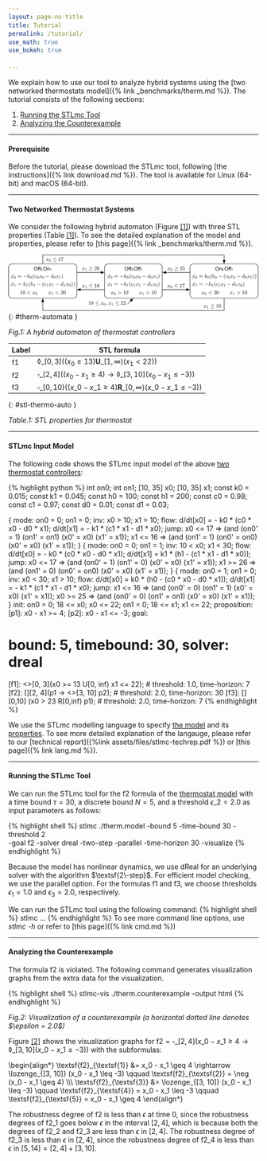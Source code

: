 ```yaml
---
layout: page-no-title
title: Tutorial
permalink: /tutorial/
use_math: true
use_bokeh: true

---
```


We explain how to use our tool to analyze hybrid systems using the [two networked thermostats model]({% link _benchmarks/therm.md %}).
The tutorial consists of the following sections:

<!-- no toc -->
1. [Running the STLmc Tool](#running-the-stlmc-tool)
2. [Analyzing the Counterexample](#analyzing-the-counterexample)

----

#### Prerequisite

Before the tutorial, please download the STLmc tool, following [the instructions]({% link download.md %}).
The tool is available for Linux (64-bit) and macOS (64-bit). 
<br>

----

#### Two Networked Thermostat Systems

We consider the following hybrid automaton (Figure [[1]](#therm-automata)) with three STL properties (Table [[1]](#stl-thermo-auto)).
To see the detailed explanation of the model and properties, please refer to [this page]({% link _benchmarks/therm.md %}).

![model](/assets/img/thermo-auto.svg)
{: #therm-automata }
<p class="center">
    <em>Fig.1: A hybrid automaton of thermostat controllers</em>
</p>

| Label | STL formula |
|-------|--------|
| $\textsf{f1}$ | $\lozenge\_{[0,3]} ((x_0 \geq 13) \mathbf{U}\_{[1,\infty)} (x_1 < 22))$ |
| $\textsf{f2}$ | $\square\_{[2,4]} ((x_0 - x_1 \geq 4) \to \lozenge\_{[3,10]} (x_0 - x_1 \leq -3))$ |
| $\textsf{f3}$ | $\square\_{[0,10)} ((x\_0 - x\_1 \geq 4) \mathbf{R}\_{[0,\infty)} (x\_0 - x\_1 \leq -3))$ |
{: #stl-thermo-auto }
<p class="center">
    <em>Table.1: STL properties for thermostat</em>
</p>

----

#### STLmc Input Model

The following code shows the STLmc input model of the above [two thermostat controllers](#two-networked-thermostat-systems):

{% highlight python %}
int on0;		int on1;
[10, 35] x0;		[10, 35] x1;
const k0 = 0.015;	const k1 = 0.045;
const h0 = 100;	  	const h1 = 200;
const c0 = 0.98;	const c1 = 0.97;
const d0 = 0.01;	const d1 = 0.03;

{ mode: on0 = 0;	on1 = 0;
  inv:  x0 > 10;	x1 > 10;
  flow:
    d/dt[x0] = - k0 * (c0 * x0 - d0 * x1);
    d/dt[x1] = - k1 * (c1 * x1 - d1 * x0);
  jump:
    x0 <= 17 => (and (on0' = 1) (on1' = on1)
                     (x0' = x0) (x1' = x1));
    x1 <= 16 => (and (on1' = 1) (on0' = on0)
                     (x0' = x0) (x1' = x1));
}
{ mode: on0 = 0;	on1 = 1;
  inv:  10 < x0;	x1 < 30;
  flow:
    d/dt[x0] = - k0 * (c0 * x0 - d0 * x1);
    d/dt[x1] = k1 * (h1 - (c1 * x1 - d1 * x0));
  jump:
    x0 <= 17 => (and (on0' = 1) (on1' = 0)
                         (x0' = x0) (x1' = x1));
    x1 >= 26 => (and (on1' = 0) (on0' = on0)
                     (x0' = x0) (x1' = x1));
}
{ mode: on0 = 1;	on1 = 0;
  inv:  x0 < 30;	x1 > 10;
  flow:
    d/dt[x0] = k0 * (h0 - (c0 * x0 - d0 * x1));
    d/dt[x1] = - k1 * (c1 * x1 - d1 * x0);
  jump:
    x1 <= 16 => (and (on0' = 0) (on1' = 1)
                         (x0' = x0) (x1' = x1));
    x0 >= 25 => (and (on0' = 0) (on1' = on1)
                     (x0' = x0) (x1' = x1));
}
init: on0 = 0;  18 <= x0;  x0 <= 22;
      on1 = 0;  18 <= x1;  x1 <= 22;
proposition:
  [p1]: x0 - x1 >= 4;    [p2]: x0 - x1 <= -3;
goal:
  # bound: 5, timebound: 30, solver: dreal
  [f1]: <>[0, 3](x0 >= 13 U[0, inf) x1 <= 22);  # threshold: 1.0, time-horizon: 7 
  [f2]: [][2, 4](p1 -> <>[3, 10] p2);		# threshold: 2.0, time-horizon: 30
  [f3]: [][0,10] (x0 > 23 R[0,inf) p1);		# threshold: 2.0, time-horizon: 7
{% endhighlight %}

We use the STLmc modelling language 
to specify [the model](#therm-automata) and its [properties](#stl-thermo-auto). 
To see more detailed explanation of the langauge, 
please refer to our [technical report]({%link assets/files/stlmc-techrep.pdf %}) or
[this page]({% link lang.md %}).

----

#### Running the STLmc Tool

We can run the STLmc tool for the $\textsf{f2}$ formula of the [thermostat model](#two-networked-thermostat-systems) with a time bound $\tau = 30$, a discrete bound $N = 5$, and a threshold $\epsilon\_2 = 2.0$ as input parameters as follows:

{% highlight shell %}
stlmc ./therm.model -bound 5 -time-bound 30 -threshold 2 \
      -goal f2 -solver dreal -two-step -parallel -time-horizon 30 -visualize
{% endhighlight %}

Because the model has nonlinear dynamics, we use $\textsf{dReal}$ for an underlying solver with the algorithm 
$\textsf{2\-step}$.
For efficient model checking, we use the $\textsf{parallel}$ option.
For the formulas $\textsf{f1}$ and $\textsf{f3}$, 
we choose thresholds $\epsilon_1 = 1.0$ and $\epsilon_3 = 2.0$, respectively.

We can run the STLmc tool using the following command:
{% highlight shell %}
stlmc <model file> <option1> <option2> ...
{% endhighlight %}
To see more command line options, use *stlmc -h* or refer to [this page]({% link cmd.md %})

----

#### Analyzing the Counterexample

The formula $\textsf{f2}$ is violated. The following command generates visualization graphs from 
the extra data for the visualization.

{% highlight shell %}
stlmc-vis ./therm.counterexample -output html
{% endhighlight %}


<script type="text/javascript">
    (function() {
          const fn = function() {
            Bokeh.safely(function() {
              (function(root) {
                function embed_document(root) {

                const docs_json = '{"88099487-5630-4f73-802a-ff051d63ccdd":{"defs":[],"roots":{"references":[{"attributes":{"coordinates":null,"data_source":{"id":"1096"},"glyph":{"id":"1097"},"group":null,"hover_glyph":null,"muted_glyph":{"id":"1099"},"nonselection_glyph":{"id":"1098"},"view":{"id":"1101"}},"id":"1100","type":"GlyphRenderer"},{"attributes":{"click_policy":"hide","coordinates":null,"group":null,"items":[{"id":"1139"},{"id":"1140"},{"id":"1141"},{"id":"1142"},{"id":"1143"},{"id":"1144"},{"id":"1145"}],"location":"center"},"id":"1138","type":"Legend"},{"attributes":{},"id":"1150","type":"BasicTickFormatter"},{"attributes":{"data":{"xs":[[0.0,0.28066355102040813,0.5613271020408163,0.8419906530612244,1.1226542040816325,1.4033177551020406,1.683981306122449,1.964644857142857,2.245308408163265,2.525971959183673,2.806635510204081,3.0872990612244893,3.367962612244898,3.648626163265306,3.929289714285714,4.209953265306122,4.49061681632653,4.771280367346939,5.051943918367346,5.332607469387755,5.613271020408162,5.893934571428571,6.1745981224489785,6.455261673469387,6.735925224489796,7.016588775510203,7.297252326530612,7.577915877551019,7.858579428571428,8.139242979591836,8.419906530612243,8.700570081632652,8.98123363265306,9.261897183673469,9.542560734693877,9.823224285714284,10.103887836734692,10.384551387755101,10.66521493877551,10.945878489795916,11.226542040816325,11.507205591836733,11.787869142857142,12.06853269387755,12.349196244897957,12.629859795918366,12.910523346938774,13.191186897959183,13.471850448979591,13.752514],[13.752514,13.774092714285715,13.795671428571428,13.817250142857143,13.838828857142857,13.86040757142857,13.881986285714286,13.903565,13.925143714285714,13.946722428571428,13.968301142857143,13.989879857142856,14.011458571428571,14.033037285714284,14.054616,14.076194714285714,14.097773428571427,14.119352142857142,14.140930857142857,14.16250957142857,14.184088285714285,14.205667,14.227245714285713,14.248824428571428,14.270403142857143,14.291981857142856,14.313560571428571,14.335139285714286,14.356717999999999,14.378296714285714,14.399875428571429,14.421454142857142,14.443032857142857,14.46461157142857,14.486190285714285,14.507769,14.529347714285713,14.550926428571428,14.572505142857143,14.594083857142856,14.61566257142857,14.637241285714286,14.658819999999999,14.680398714285714,14.701977428571428,14.723556142857142,14.745134857142856,14.766713571428571,14.788292285714284,14.809871],[14.809871,15.11987363265306,15.429876265306122,15.739878897959183,16.049881530612243,16.359884163265306,16.669886795918366,16.97988942857143,17.28989206122449,17.599894693877552,17.90989732653061,18.21989995918367,18.529902591836734,18.839905224489797,19.149907857142857,19.459910489795917,19.76991312244898,20.07991575510204,20.389918387755102,20.699921020408162,21.00992365306122,21.319926285714285,21.629928918367348,21.939931551020408,22.249934183673467,22.55993681632653,22.869939448979594,23.179942081632653,23.489944714285713,23.799947346938772,24.109949979591836,24.4199526122449,24.72995524489796,25.039957877551018,25.34996051020408,25.659963142857144,25.969965775510204,26.279968408163263,26.589971040816323,26.899973673469386,27.20997630612245,27.51997893877551,27.82998157142857,28.13998420408163,28.449986836734695,28.759989469387754,29.069992102040814,29.379994734693877,29.68999736734694,30.0]],"ys":[[0.37062843808464196,0.26906865605497,0.16934551156821512,0.07143416421848237,-0.024689902500448002,-0.11905089147707915,-0.12249524209028798,-0.12249524209028798,-0.12249524209028798,-0.12249524209028798,-0.12249524209028798,-0.12249524209028798,-0.12249524209028798,-0.12249524209028798,-0.12249524209028798,-0.12249524209028798,-0.12249524209028798,-0.12249524209028798,-0.12249524209028798,-0.12249524209028798,-0.12249524209028798,-0.12249524209028798,-0.12249524209028798,-0.12249524209028798,-0.12249524209028798,-0.12249524209028798,-0.12249524209028798,-0.12249524209028798,-0.12249524209028798,-0.2994333783443799,-0.4726168097420162,-0.642850700098636,-0.8101769382867079,-0.9746374571460611,-1.136273590486065,-1.295126093315515,-1.295126093315515,-1.295126093315515,-1.295126093315515,-1.295126093315515,-1.295126093315515,-1.295126093315515,-1.295126093315515,0.5963383217685911,3.021407574499902,5.417375070808283,5.863726409513935,5.704873906684485,5.5487648311307325,5.395359575756065],[5.395359575756065,5.395359575756065,5.395359575756065,5.395359575756065,5.395359575756065,5.395359575756065,5.395359575756065,5.395359575756065,5.244619029861436,5.244619029861436,5.244619029861436,5.244619029861436,5.244619029861436,5.244619029861436,5.244619029861436,5.244619029861436,5.244619029861436,5.244619029861436,5.244619029861436,5.244619029861436,5.244619029861436,5.244619029861436,5.096504630755643,5.096504630755643,5.096504630755643,5.096504630755643,5.096504630755643,5.096504630755643,5.096504630755643,5.096504630755643,5.096504630755643,5.096504630755643,5.096504630755643,5.096504630755643,5.096504630755643,5.096504630755643,5.096504630755643,4.950978350399215,4.950978350399215,4.950978350399215,4.950978350399215,4.950978350399215,4.950978350399215,4.950978350399215,4.950978350399215,4.950978350399215,4.950978350399215,4.950978350399215,4.950978350399215,4.950978350399215],[4.950978350399215,4.808002682986776,4.667540635138957,4.529555707872436,4.394011930418648,4.260873836854493,4.130106457044888,4.001675307541625,3.875546352397425,3.751686020723587,3.630061205957711,3.510639247562049,3.39338792203621,3.278275456504403,3.165270578948185,3.054342419036351,2.945460531917588,2.838594895928288,2.733715897011209,2.630794325816323,2.529801378989078,2.43070864862581,2.333488118276016,2.238112173392624,2.144553576529794,2.052785464574648,1.96278134534682,1.874515095354068,1.787960957153927,1.703093526781872,1.619887751489455,1.538318924817426,1.458362688212729,1.379995020681356,1.3031922323037022,1.227930960984342,1.154188169722468,1.0819411459163093,1.0819411459163093,1.0819411459163093,1.0819411459163093,1.0819411459163093,1.0819411459163093,1.0819411459163093,1.0819411459163093,1.0819411459163093,1.0819411459163093,1.0819411459163093,1.0819411459163093,1.0819411459163093]]},"selected":{"id":"1171"},"selection_policy":{"id":"1170"}},"id":"1102","type":"ColumnDataSource"},{"attributes":{},"id":"1154","type":"AllLabels"},{"attributes":{"data":{"xs":[[0.0,0.28066355102040813,0.5613271020408163,0.8419906530612244,1.1226542040816325,1.4033177551020406,1.683981306122449,1.964644857142857,2.245308408163265,2.525971959183673,2.806635510204081,3.0872990612244893,3.367962612244898,3.648626163265306,3.929289714285714,4.209953265306122,4.49061681632653,4.771280367346939,5.051943918367346,5.332607469387755,5.613271020408162,5.893934571428571,6.1745981224489785,6.455261673469387,6.735925224489796,7.016588775510203,7.297252326530612,7.577915877551019,7.858579428571428,8.139242979591836,8.419906530612243,8.700570081632652,8.98123363265306,9.261897183673469,9.542560734693877,9.823224285714284,10.103887836734692,10.384551387755101,10.66521493877551,10.945878489795916,11.226542040816325,11.507205591836733,11.787869142857142,12.06853269387755,12.349196244897957,12.629859795918366,12.910523346938774,13.191186897959183,13.471850448979591,13.752514],[13.752514,13.774092714285715,13.795671428571428,13.817250142857143,13.838828857142857,13.86040757142857,13.881986285714286,13.903565,13.925143714285714,13.946722428571428,13.968301142857143,13.989879857142856,14.011458571428571,14.033037285714284,14.054616,14.076194714285714,14.097773428571427,14.119352142857142,14.140930857142857,14.16250957142857,14.184088285714285,14.205667,14.227245714285713,14.248824428571428,14.270403142857143,14.291981857142856,14.313560571428571,14.335139285714286,14.356717999999999,14.378296714285714,14.399875428571429,14.421454142857142,14.443032857142857,14.46461157142857,14.486190285714285,14.507769,14.529347714285713,14.550926428571428,14.572505142857143,14.594083857142856,14.61566257142857,14.637241285714286,14.658819999999999,14.680398714285714,14.701977428571428,14.723556142857142,14.745134857142856,14.766713571428571,14.788292285714284,14.809871],[14.809871,15.11987363265306,15.429876265306122,15.739878897959183,16.049881530612243,16.359884163265306,16.669886795918366,16.97988942857143,17.28989206122449,17.599894693877552,17.90989732653061,18.21989995918367,18.529902591836734,18.839905224489797,19.149907857142857,19.459910489795917,19.76991312244898,20.07991575510204,20.389918387755102,20.699921020408162,21.00992365306122,21.319926285714285,21.629928918367348,21.939931551020408,22.249934183673467,22.55993681632653,22.869939448979594,23.179942081632653,23.489944714285713,23.799947346938772,24.109949979591836,24.4199526122449,24.72995524489796,25.039957877551018,25.34996051020408,25.659963142857144,25.969965775510204,26.279968408163263,26.589971040816323,26.899973673469386,27.20997630612245,27.51997893877551,27.82998157142857,28.13998420408163,28.449986836734695,28.759989469387754,29.069992102040814,29.379994734693877,29.68999736734694,30.0]],"ys":[[2.0,1.869934407844649,1.742089057174429,1.616432996278984,1.492937485170831,1.3715736047063296,1.252312800497112,1.135126889959018,1.019988042850031,0.906868770167918,0.7957419694990836,0.686580829051371,0.5793588896553263,0.474050025320023,0.37062843808464196,0.26906865605497,0.16934551156821512,0.07143416421848237,-0.024689902500448002,-0.11905089147707915,-0.12249524209028798,-0.12249524209028798,-0.12249524209028798,-0.12249524209028798,-0.12249524209028798,-0.12249524209028798,-0.12249524209028798,-0.12249524209028798,-0.12249524209028798,-0.12249524209028798,-0.12249524209028798,-0.12249524209028798,-0.12249524209028798,-0.12249524209028798,-0.12249524209028798,-0.12249524209028798,-0.12249524209028798,-0.12249524209028798,-0.12249524209028798,-0.12249524209028798,-0.12249524209028798,-0.12249524209028798,-0.12249524209028798,-0.2994333783443799,-0.4726168097420162,-0.642850700098636,-0.8101769382867079,-0.9746374571460611,-1.136273590486065,-1.295126093315515],[-1.295126093315515,-1.295126093315515,-1.295126093315515,-1.295126093315515,-1.295126093315515,-1.289126511473734,-1.099790977937184,-0.910631215484502,-0.721647073870828,-0.5328383891385982,-0.34420499685840383,-0.15574673276129,0.03253656727008403,0.2206450671909021,0.4085789308161831,0.5963383217685911,0.783923403553827,0.971334339522559,1.158571292864975,1.345634426618038,1.532523903665112,1.719239886736904,1.9057825384108178,2.0921520211208002,2.278348497145094,2.464372128603937,2.650223077464852,2.835901505542708,3.021407574499902,3.2067414458465713,3.391903280940638,3.576893240988021,3.761711487042806,3.946358180007309,4.130833480632347,4.315137549517271,4.49927054711017,4.683232633708048,4.86702396945692,5.050644714351968,5.2340950282377525,5.417375070808283,5.600485001607193,5.783424980027938,5.96619516531387,6.148795716558414,6.3312267927052766,6.513488552564066,6.695581154798755,6.877504757909712],[6.877504757909712,6.70056662165562,6.527383190257984,6.357149299901364,6.189823061713292,6.025362542853939,5.863726409513935,5.704873906684485,5.5487648311307325,5.395359575756065,5.244619029861436,5.096504630755643,4.950978350399215,4.808002682986776,4.667540635138957,4.529555707872436,4.394011930418648,4.260873836854493,4.130106457044888,4.001675307541625,3.875546352397425,3.751686020723587,3.630061205957711,3.510639247562049,3.39338792203621,3.278275456504403,3.165270578948185,3.054342419036351,2.945460531917588,2.838594895928288,2.733715897011209,2.630794325816323,2.529801378989078,2.43070864862581,2.333488118276016,2.238112173392624,2.144553576529794,2.052785464574648,1.96278134534682,1.874515095354068,1.787960957153927,1.703093526781872,1.619887751489455,1.538318924817426,1.458362688212729,1.379995020681356,1.3031922323037022,1.227930960984342,1.154188169722468,1.0819411459163093]]},"selected":{"id":"1173"},"selection_policy":{"id":"1172"}},"id":"1108","type":"ColumnDataSource"},{"attributes":{"data":{"xs":[[0.0,0.28066355102040813,0.5613271020408163,0.8419906530612244,1.1226542040816325,1.4033177551020406,1.683981306122449,1.964644857142857,2.245308408163265,2.525971959183673,2.806635510204081,3.0872990612244893,3.367962612244898,3.648626163265306,3.929289714285714,4.209953265306122,4.49061681632653,4.771280367346939,5.051943918367346,5.332607469387755,5.613271020408162,5.893934571428571,6.1745981224489785,6.455261673469387,6.735925224489796,7.016588775510203,7.297252326530612,7.577915877551019,7.858579428571428,8.139242979591836,8.419906530612243,8.700570081632652,8.98123363265306,9.261897183673469,9.542560734693877,9.823224285714284,10.103887836734692,10.384551387755101,10.66521493877551,10.945878489795916,11.226542040816325,11.507205591836733,11.787869142857142,12.06853269387755,12.349196244897957,12.629859795918366,12.910523346938774,13.191186897959183,13.471850448979591,13.752514],[13.752514,13.774092714285715,13.795671428571428,13.817250142857143,13.838828857142857,13.86040757142857,13.881986285714286,13.903565,13.925143714285714,13.946722428571428,13.968301142857143,13.989879857142856,14.011458571428571,14.033037285714284,14.054616,14.076194714285714,14.097773428571427,14.119352142857142,14.140930857142857,14.16250957142857,14.184088285714285,14.205667,14.227245714285713,14.248824428571428,14.270403142857143,14.291981857142856,14.313560571428571,14.335139285714286,14.356717999999999,14.378296714285714,14.399875428571429,14.421454142857142,14.443032857142857,14.46461157142857,14.486190285714285,14.507769,14.529347714285713,14.550926428571428,14.572505142857143,14.594083857142856,14.61566257142857,14.637241285714286,14.658819999999999,14.680398714285714,14.701977428571428,14.723556142857142,14.745134857142856,14.766713571428571,14.788292285714284,14.809871],[14.809871,15.11987363265306,15.429876265306122,15.739878897959183,16.049881530612243,16.359884163265306,16.669886795918366,16.97988942857143,17.28989206122449,17.599894693877552,17.90989732653061,18.21989995918367,18.529902591836734,18.839905224489797,19.149907857142857,19.459910489795917,19.76991312244898,20.07991575510204,20.389918387755102,20.699921020408162,21.00992365306122,21.319926285714285,21.629928918367348,21.939931551020408,22.249934183673467,22.55993681632653,22.869939448979594,23.179942081632653,23.489944714285713,23.799947346938772,24.109949979591836,24.4199526122449,24.72995524489796,25.039957877551018,25.34996051020408,25.659963142857144,25.969965775510204,26.279968408163263,26.589971040816323,26.899973673469386,27.20997630612245,27.51997893877551,27.82998157142857,28.13998420408163,28.449986836734695,28.759989469387754,29.069992102040814,29.379994734693877,29.68999736734694,30.0]],"ys":[[2.0,1.869934407844649,1.742089057174429,1.616432996278984,1.492937485170831,1.3715736047063296,1.252312800497112,1.135126889959018,1.019988042850031,0.906868770167918,0.7957419694990836,0.686580829051371,0.5793588896553263,0.474050025320023,0.37062843808464196,0.26906865605497,0.16934551156821512,0.07143416421848237,-0.024689902500448002,-0.11905089147707915,-0.21167269659254,-0.3025789077122052,-0.39179283754092903,-0.479337509451168,-0.5652356528661652,-0.6495097168903332,-0.732181875415151,-0.813274032215732,-0.892807785777641,-0.9708044396157879,-1.047285049693966,-1.122270404379887,-1.195781027700361,-1.2678371878754877,-1.338458903029238,-1.407665934858153,-1.47547779666769,-1.541913756978928,-1.60699283767544,-1.670733810684193,-1.733155216671435,-1.794275362069701,-1.854112321962625,-1.912683941683032,-1.970007836232007,-2.026101399728884,-2.0809818062306,-2.13466601247708,-2.187170759713274,-2.2385125718996814],[-2.2385125718996814,-2.048230013168723,-1.858189640340565,-1.668325693898079,-1.478638070502667,-1.289126511473734,-1.099790977937184,-0.910631215484502,-0.721647073870828,-0.5328383891385982,-0.34420499685840383,-0.15574673276129,0.03253656727008403,0.2206450671909021,0.4085789308161831,0.5963383217685911,0.783923403553827,0.971334339522559,1.158571292864975,1.345634426618038,1.532523903665112,1.719239886736904,1.9057825384108178,2.0921520211208002,2.278348497145094,2.464372128603937,2.650223077464852,2.835901505542708,3.021407574499902,3.2067414458465713,3.391903280940638,3.576893240988021,3.761711487042806,3.946358180007309,4.130833480632347,4.315137549517271,4.49927054711017,4.683232633708048,4.86702396945692,5.050644714351968,5.2340950282377525,5.417375070808283,5.600485001607193,5.783424980027938,5.96619516531387,6.148795716558414,6.3312267927052766,6.513488552564066,6.695581154798755,6.877504757909712],[6.877504757909712,6.70056662165562,6.527383190257984,6.357149299901364,6.189823061713292,6.025362542853939,5.863726409513935,5.704873906684485,5.5487648311307325,5.395359575756065,5.244619029861436,5.096504630755643,4.950978350399215,4.808002682986776,4.667540635138957,4.529555707872436,4.394011930418648,4.260873836854493,4.130106457044888,4.001675307541625,3.875546352397425,3.751686020723587,3.630061205957711,3.510639247562049,3.39338792203621,3.278275456504403,3.165270578948185,3.054342419036351,2.945460531917588,2.838594895928288,2.733715897011209,2.630794325816323,2.529801378989078,2.43070864862581,2.333488118276016,2.238112173392624,2.144553576529794,2.052785464574648,1.96278134534682,1.874515095354068,1.787960957153927,1.703093526781872,1.619887751489455,1.538318924817426,1.458362688212729,1.379995020681356,1.3031922323037022,1.227930960984342,1.154188169722468,1.0819411459163093]]},"selected":{"id":"1175"},"selection_policy":{"id":"1174"}},"id":"1114","type":"ColumnDataSource"},{"attributes":{"line_color":{"value":"red"},"line_dash":{"value":"dashed"},"line_width":{"value":1.5},"x":{"field":"x"},"y":{"field":"y"}},"id":"1097","type":"Ray"},{"attributes":{"line_alpha":{"value":0.2},"line_color":{"value":"red"},"line_dash":{"value":"dashed"},"line_width":{"value":1.5},"x":{"field":"x"},"y":{"field":"y"}},"id":"1099","type":"Ray"},{"attributes":{"line_alpha":{"value":0.1},"line_color":{"value":"#d95f02"},"line_width":{"value":2},"xs":{"field":"xs"},"ys":{"field":"ys"}},"id":"1128","type":"MultiLine"},{"attributes":{"data":{"xs":[[0.0,0.28066355102040813,0.5613271020408163,0.8419906530612244,1.1226542040816325,1.4033177551020406,1.683981306122449,1.964644857142857,2.245308408163265,2.525971959183673,2.806635510204081,3.0872990612244893,3.367962612244898,3.648626163265306,3.929289714285714,4.209953265306122,4.49061681632653,4.771280367346939,5.051943918367346,5.332607469387755,5.613271020408162,5.893934571428571,6.1745981224489785,6.455261673469387,6.735925224489796,7.016588775510203,7.297252326530612,7.577915877551019,7.858579428571428,8.139242979591836,8.419906530612243,8.700570081632652,8.98123363265306,9.261897183673469,9.542560734693877,9.823224285714284,10.103887836734692,10.384551387755101,10.66521493877551,10.945878489795916,11.226542040816325,11.507205591836733,11.787869142857142,12.06853269387755,12.349196244897957,12.629859795918366,12.910523346938774,13.191186897959183,13.471850448979591,13.752514],[13.752514,13.774092714285715,13.795671428571428,13.817250142857143,13.838828857142857,13.86040757142857,13.881986285714286,13.903565,13.925143714285714,13.946722428571428,13.968301142857143,13.989879857142856,14.011458571428571,14.033037285714284,14.054616,14.076194714285714,14.097773428571427,14.119352142857142,14.140930857142857,14.16250957142857,14.184088285714285,14.205667,14.227245714285713,14.248824428571428,14.270403142857143,14.291981857142856,14.313560571428571,14.335139285714286,14.356717999999999,14.378296714285714,14.399875428571429,14.421454142857142,14.443032857142857,14.46461157142857,14.486190285714285,14.507769,14.529347714285713,14.550926428571428,14.572505142857143,14.594083857142856,14.61566257142857,14.637241285714286,14.658819999999999,14.680398714285714,14.701977428571428,14.723556142857142,14.745134857142856,14.766713571428571,14.788292285714284,14.809871],[14.809871,15.11987363265306,15.429876265306122,15.739878897959183,16.049881530612243,16.359884163265306,16.669886795918366,16.97988942857143,17.28989206122449,17.599894693877552,17.90989732653061,18.21989995918367,18.529902591836734,18.839905224489797,19.149907857142857,19.459910489795917,19.76991312244898,20.07991575510204,20.389918387755102,20.699921020408162,21.00992365306122,21.319926285714285,21.629928918367348,21.939931551020408,22.249934183673467,22.55993681632653,22.869939448979594,23.179942081632653,23.489944714285713,23.799947346938772,24.109949979591836,24.4199526122449,24.72995524489796,25.039957877551018,25.34996051020408,25.659963142857144,25.969965775510204,26.279968408163263,26.589971040816323,26.899973673469386,27.20997630612245,27.51997893877551,27.82998157142857,28.13998420408163,28.449986836734695,28.759989469387754,29.069992102040814,29.379994734693877,29.68999736734694,30.0]],"ys":[[-2.0,-1.869934407844649,-1.742089057174429,-1.616432996278984,-1.492937485170831,-1.3715736047063296,-1.252312800497112,-1.135126889959018,-1.019988042850031,-0.906868770167918,-0.7957419694990836,-0.686580829051371,-0.5793588896553263,-0.474050025320023,-0.37062843808464196,-0.26906865605497,-0.16934551156821512,-0.07143416421848237,0.024689902500448002,0.11905089147707915,0.21167269659254,0.3025789077122052,0.39179283754092903,0.479337509451168,0.5652356528661652,0.6495097168903332,0.732181875415151,0.813274032215732,0.892807785777641,0.9708044396157879,1.047285049693966,1.122270404379887,1.195781027700361,1.2678371878754877,1.338458903029238,1.407665934858153,1.47547779666769,1.541913756978928,1.60699283767544,1.670733810684193,1.733155216671435,1.794275362069701,1.854112321962625,1.912683941683032,1.970007836232007,2.026101399728884,2.0809818062306,2.13466601247708,2.187170759713274,2.2385125718996814],[2.2385125718996814,2.048230013168723,1.858189640340565,1.668325693898079,1.478638070502667,1.289126511473734,1.099790977937184,0.910631215484502,0.721647073870828,0.5328383891385982,0.34420499685840383,0.15574673276129,-0.03253656727008403,-0.2206450671909021,-0.4085789308161831,-0.5963383217685911,-0.783923403553827,-0.971334339522559,-1.158571292864975,-1.345634426618038,-1.532523903665112,-1.719239886736904,-1.9057825384108178,-2.0921520211208002,-2.278348497145094,-2.464372128603937,-2.650223077464852,-2.835901505542708,-3.021407574499902,-3.2067414458465713,-3.391903280940638,-3.576893240988021,-3.761711487042806,-3.946358180007309,-4.130833480632347,-4.315137549517271,-4.49927054711017,-4.683232633708048,-4.86702396945692,-5.050644714351968,-5.2340950282377525,-5.417375070808283,-5.600485001607193,-5.783424980027938,-5.96619516531387,-6.148795716558414,-6.3312267927052766,-6.513488552564066,-6.695581154798755,-6.877504757909712],[-6.877504757909712,-6.70056662165562,-6.527383190257984,-6.357149299901364,-6.189823061713292,-6.025362542853939,-5.863726409513935,-5.704873906684485,-5.5487648311307325,-5.395359575756065,-5.244619029861436,-5.096504630755643,-4.950978350399215,-4.808002682986776,-4.667540635138957,-4.529555707872436,-4.394011930418648,-4.260873836854493,-4.130106457044888,-4.001675307541625,-3.875546352397425,-3.751686020723587,-3.630061205957711,-3.510639247562049,-3.39338792203621,-3.278275456504403,-3.165270578948185,-3.054342419036351,-2.945460531917588,-2.838594895928288,-2.733715897011209,-2.630794325816323,-2.529801378989078,-2.43070864862581,-2.333488118276016,-2.238112173392624,-2.144553576529794,-2.052785464574648,-1.96278134534682,-1.874515095354068,-1.787960957153927,-1.703093526781872,-1.619887751489455,-1.538318924817426,-1.458362688212729,-1.379995020681356,-1.3031922323037022,-1.227930960984342,-1.154188169722468,-1.0819411459163093]]},"selected":{"id":"1181"},"selection_policy":{"id":"1180"}},"id":"1132","type":"ColumnDataSource"},{"attributes":{"line_color":{"value":"#1b9e77"},"line_width":{"value":2},"xs":{"field":"xs"},"ys":{"field":"ys"}},"id":"1121","type":"MultiLine"},{"attributes":{"data":{"xs":[[0.0,0.28066355102040813,0.5613271020408163,0.8419906530612244,1.1226542040816325,1.4033177551020406,1.683981306122449,1.964644857142857,2.245308408163265,2.525971959183673,2.806635510204081,3.0872990612244893,3.367962612244898,3.648626163265306,3.929289714285714,4.209953265306122,4.49061681632653,4.771280367346939,5.051943918367346,5.332607469387755,5.613271020408162,5.893934571428571,6.1745981224489785,6.455261673469387,6.735925224489796,7.016588775510203,7.297252326530612,7.577915877551019,7.858579428571428,8.139242979591836,8.419906530612243,8.700570081632652,8.98123363265306,9.261897183673469,9.542560734693877,9.823224285714284,10.103887836734692,10.384551387755101,10.66521493877551,10.945878489795916,11.226542040816325,11.507205591836733,11.787869142857142,12.06853269387755,12.349196244897957,12.629859795918366,12.910523346938774,13.191186897959183,13.471850448979591,13.752514],[13.752514,13.774092714285715,13.795671428571428,13.817250142857143,13.838828857142857,13.86040757142857,13.881986285714286,13.903565,13.925143714285714,13.946722428571428,13.968301142857143,13.989879857142856,14.011458571428571,14.033037285714284,14.054616,14.076194714285714,14.097773428571427,14.119352142857142,14.140930857142857,14.16250957142857,14.184088285714285,14.205667,14.227245714285713,14.248824428571428,14.270403142857143,14.291981857142856,14.313560571428571,14.335139285714286,14.356717999999999,14.378296714285714,14.399875428571429,14.421454142857142,14.443032857142857,14.46461157142857,14.486190285714285,14.507769,14.529347714285713,14.550926428571428,14.572505142857143,14.594083857142856,14.61566257142857,14.637241285714286,14.658819999999999,14.680398714285714,14.701977428571428,14.723556142857142,14.745134857142856,14.766713571428571,14.788292285714284,14.809871],[14.809871,15.11987363265306,15.429876265306122,15.739878897959183,16.049881530612243,16.359884163265306,16.669886795918366,16.97988942857143,17.28989206122449,17.599894693877552,17.90989732653061,18.21989995918367,18.529902591836734,18.839905224489797,19.149907857142857,19.459910489795917,19.76991312244898,20.07991575510204,20.389918387755102,20.699921020408162,21.00992365306122,21.319926285714285,21.629928918367348,21.939931551020408,22.249934183673467,22.55993681632653,22.869939448979594,23.179942081632653,23.489944714285713,23.799947346938772,24.109949979591836,24.4199526122449,24.72995524489796,25.039957877551018,25.34996051020408,25.659963142857144,25.969965775510204,26.279968408163263,26.589971040816323,26.899973673469386,27.20997630612245,27.51997893877551,27.82998157142857,28.13998420408163,28.449986836734695,28.759989469387754,29.069992102040814,29.379994734693877,29.68999736734694,30.0]],"ys":[[-6.313419170948629,-6.420641110344674,-6.525949974679977,-6.629371561915358,-6.73093134394503,-6.830654488431785,-6.928565835781518,-7.024689902500448,-7.119050891477079,-7.21167269659254,-7.302578907712205,-7.391792837540929,-7.479337509451168,-7.565235652866165,-7.649509716890333,-5.280760113263096,-2.869166519367653,-0.4865114474359342,-0.12249524209028798,-0.12249524209028798,-0.12249524209028798,-0.12249524209028798,-0.12249524209028798,-0.12249524209028798,-0.12249524209028798,-0.12249524209028798,-0.12249524209028798,-0.12249524209028798,-0.12249524209028798,-0.12249524209028798,-0.12249524209028798,-0.12249524209028798,-0.12249524209028798,-0.12249524209028798,-0.12249524209028798,-0.12249524209028798,-0.12249524209028798,-0.12249524209028798,-0.12249524209028798,-0.12249524209028798,-0.12249524209028798,-0.12249524209028798,-0.12249524209028798,-0.2994333783443799,-0.4726168097420162,-0.642850700098636,-0.8101769382867079,-0.9746374571460611,-1.136273590486065,-1.295126093315515],[-1.295126093315515,-1.295126093315515,-1.295126093315515,-1.295126093315515,-1.295126093315515,-1.295126093315515,-1.295126093315515,-1.295126093315515,-1.295126093315515,-1.295126093315515,-1.295126093315515,-1.451235168869268,-1.451235168869268,-1.451235168869268,-1.451235168869268,-1.451235168869268,-1.451235168869268,-1.451235168869268,-1.451235168869268,-1.451235168869268,-1.451235168869268,-1.451235168869268,-1.451235168869268,-1.451235168869268,-1.451235168869268,-1.6046404242439352,-1.6046404242439352,-1.6046404242439352,-1.6046404242439352,-1.6046404242439352,-1.6046404242439352,-1.6046404242439352,-1.6046404242439352,-1.6046404242439352,-1.6046404242439352,-1.6046404242439352,-1.6046404242439352,-1.6046404242439352,-1.6046404242439352,-1.6046404242439352,-1.755380970138564,-1.755380970138564,-1.755380970138564,-1.755380970138564,-1.755380970138564,-1.755380970138564,-1.755380970138564,-1.755380970138564,-1.755380970138564,-1.755380970138564],[-1.755380970138564,-1.903495369244357,-2.049021649600785,-2.191997317013224,-2.3324593648610428,-2.470444292127564,-2.605988069581352,-2.739126163145507,-2.869893542955112,-2.998324692458375,-3.124453647602575,-3.248313979276413,-3.369938794042289,-3.489360752437951,-3.60661207796379,-3.721724543495597,-3.834729421051815,-3.945657580963649,-4.054539468082412,-4.161405104071712,-4.266284102988791,-4.369205674183677,-4.470198621010922,-4.56929135137419,-4.666511881723984,-4.761887826607376,-4.855446423470206,-4.947214535425352,-5.03721865465318,-5.125484904645932,-5.212039042846073,-5.296906473218128,-5.380112248510545,-5.461681075182574,-5.541637311787271,-5.620004979318644,-5.696807767696298,-5.772069039015658,-5.845811830277532,-5.918058854083691,-5.918058854083691,-5.918058854083691,-5.918058854083691,-5.918058854083691,-5.918058854083691,-5.918058854083691,-5.918058854083691,-5.918058854083691,-5.918058854083691,-5.918058854083691]]},"selected":{"id":"1177"},"selection_policy":{"id":"1176"}},"id":"1120","type":"ColumnDataSource"},{"attributes":{"coordinates":null,"data_source":{"id":"1126"},"glyph":{"id":"1127"},"group":null,"hover_glyph":null,"muted_glyph":{"id":"1129"},"nonselection_glyph":{"id":"1128"},"view":{"id":"1131"}},"id":"1130","type":"GlyphRenderer"},{"attributes":{"coordinates":null,"data_source":{"id":"1114"},"glyph":{"id":"1115"},"group":null,"hover_glyph":null,"muted_glyph":{"id":"1117"},"nonselection_glyph":{"id":"1116"},"view":{"id":"1119"}},"id":"1118","type":"GlyphRenderer"},{"attributes":{"line_alpha":{"value":0.2},"line_color":{"value":"#1b9e77"},"line_width":{"value":2},"xs":{"field":"xs"},"ys":{"field":"ys"}},"id":"1123","type":"MultiLine"},{"attributes":{"line_alpha":{"value":0.1},"line_color":{"value":"#7570b3"},"line_width":{"value":2},"xs":{"field":"xs"},"ys":{"field":"ys"}},"id":"1134","type":"MultiLine"},{"attributes":{"data":{"xs":[[0.0,0.28066355102040813,0.5613271020408163,0.8419906530612244,1.1226542040816325,1.4033177551020406,1.683981306122449,1.964644857142857,2.245308408163265,2.525971959183673,2.806635510204081,3.0872990612244893,3.367962612244898,3.648626163265306,3.929289714285714,4.209953265306122,4.49061681632653,4.771280367346939,5.051943918367346,5.332607469387755,5.613271020408162,5.893934571428571,6.1745981224489785,6.455261673469387,6.735925224489796,7.016588775510203,7.297252326530612,7.577915877551019,7.858579428571428,8.139242979591836,8.419906530612243,8.700570081632652,8.98123363265306,9.261897183673469,9.542560734693877,9.823224285714284,10.103887836734692,10.384551387755101,10.66521493877551,10.945878489795916,11.226542040816325,11.507205591836733,11.787869142857142,12.06853269387755,12.349196244897957,12.629859795918366,12.910523346938774,13.191186897959183,13.471850448979591,13.752514],[13.752514,13.774092714285715,13.795671428571428,13.817250142857143,13.838828857142857,13.86040757142857,13.881986285714286,13.903565,13.925143714285714,13.946722428571428,13.968301142857143,13.989879857142856,14.011458571428571,14.033037285714284,14.054616,14.076194714285714,14.097773428571427,14.119352142857142,14.140930857142857,14.16250957142857,14.184088285714285,14.205667,14.227245714285713,14.248824428571428,14.270403142857143,14.291981857142856,14.313560571428571,14.335139285714286,14.356717999999999,14.378296714285714,14.399875428571429,14.421454142857142,14.443032857142857,14.46461157142857,14.486190285714285,14.507769,14.529347714285713,14.550926428571428,14.572505142857143,14.594083857142856,14.61566257142857,14.637241285714286,14.658819999999999,14.680398714285714,14.701977428571428,14.723556142857142,14.745134857142856,14.766713571428571,14.788292285714284,14.809871],[14.809871,15.11987363265306,15.429876265306122,15.739878897959183,16.049881530612243,16.359884163265306,16.669886795918366,16.97988942857143,17.28989206122449,17.599894693877552,17.90989732653061,18.21989995918367,18.529902591836734,18.839905224489797,19.149907857142857,19.459910489795917,19.76991312244898,20.07991575510204,20.389918387755102,20.699921020408162,21.00992365306122,21.319926285714285,21.629928918367348,21.939931551020408,22.249934183673467,22.55993681632653,22.869939448979594,23.179942081632653,23.489944714285713,23.799947346938772,24.109949979591836,24.4199526122449,24.72995524489796,25.039957877551018,25.34996051020408,25.659963142857144,25.969965775510204,26.279968408163263,26.589971040816323,26.899973673469386,27.20997630612245,27.51997893877551,27.82998157142857,28.13998420408163,28.449986836734695,28.759989469387754,29.069992102040814,29.379994734693877,29.68999736734694,30.0]],"ys":[[-5.0,-5.130065592155351,-5.257910942825571,-5.383567003721016,-5.507062514829169,-5.628426395293671,-5.747687199502888,-5.864873110040982,-5.980011957149969,-6.093131229832082,-6.204258030500917,-6.313419170948629,-6.420641110344674,-6.525949974679977,-6.629371561915358,-6.73093134394503,-6.830654488431785,-6.928565835781518,-7.024689902500448,-7.119050891477079,-7.21167269659254,-7.302578907712205,-7.391792837540929,-7.479337509451168,-7.565235652866165,-7.649509716890333,-7.732181875415151,-7.813274032215732,-7.892807785777641,-7.9708044396157876,-8.047285049693967,-8.122270404379886,-8.195781027700361,-8.267837187875488,-8.338458903029238,-8.407665934858153,-8.47547779666769,-8.541913756978929,-8.60699283767544,-8.670733810684192,-8.733155216671435,-8.794275362069701,-8.854112321962624,-8.912683941683031,-8.970007836232007,-9.026101399728883,-9.0809818062306,-9.13466601247708,-9.187170759713274,-9.238512571899681],[-9.238512571899681,-9.048230013168723,-8.858189640340566,-8.66832569389808,-8.478638070502667,-8.289126511473734,-8.099790977937184,-7.910631215484502,-7.721647073870828,-7.532838389138598,-7.344204996858404,-7.15574673276129,-6.967463432729916,-6.779354932809098,-6.591421069183817,-6.403661678231408,-6.216076596446173,-6.028665660477441,-5.841428707135025,-5.654365573381962,-5.467476096334888,-5.280760113263096,-5.094217461589182,-4.9078479788792,-4.721651502854906,-4.535627871396063,-4.349776922535148,-4.164098494457292,-3.978592425500098,-3.7932585541534287,-3.608096719059362,-3.423106759011979,-3.238288512957194,-3.053641819992691,-2.869166519367653,-2.6848624504827296,-2.50072945288983,-2.316767366291952,-2.13297603054308,-1.949355285648032,-1.765904971762248,-1.582624929191717,-1.399514998392807,-1.216575019972062,-1.03380483468613,-0.8512042834415858,-0.6687732072947239,-0.4865114474359342,-0.30441884520124485,-0.12249524209028798],[-0.12249524209028798,-0.2994333783443799,-0.4726168097420162,-0.642850700098636,-0.8101769382867079,-0.9746374571460611,-1.136273590486065,-1.295126093315515,-1.451235168869268,-1.6046404242439352,-1.755380970138564,-1.903495369244357,-2.049021649600785,-2.191997317013224,-2.3324593648610428,-2.470444292127564,-2.605988069581352,-2.739126163145507,-2.869893542955112,-2.998324692458375,-3.124453647602575,-3.248313979276413,-3.369938794042289,-3.489360752437951,-3.60661207796379,-3.721724543495597,-3.834729421051815,-3.945657580963649,-4.054539468082412,-4.161405104071712,-4.266284102988791,-4.369205674183677,-4.470198621010922,-4.56929135137419,-4.666511881723984,-4.761887826607376,-4.855446423470206,-4.947214535425352,-5.03721865465318,-5.125484904645932,-5.212039042846073,-5.296906473218128,-5.380112248510545,-5.461681075182574,-5.541637311787271,-5.620004979318644,-5.696807767696298,-5.772069039015658,-5.845811830277532,-5.918058854083691]]},"selected":{"id":"1179"},"selection_policy":{"id":"1178"}},"id":"1126","type":"ColumnDataSource"},{"attributes":{"line_color":{"value":"#d95f02"},"line_width":{"value":2},"xs":{"field":"xs"},"ys":{"field":"ys"}},"id":"1127","type":"MultiLine"},{"attributes":{"source":{"id":"1126"}},"id":"1131","type":"CDSView"},{"attributes":{"line_alpha":{"value":0.2},"line_color":{"value":"#66a61e"},"line_width":{"value":2},"xs":{"field":"xs"},"ys":{"field":"ys"}},"id":"1117","type":"MultiLine"},{"attributes":{"line_alpha":{"value":0.2},"line_color":{"value":"#d95f02"},"line_width":{"value":2},"xs":{"field":"xs"},"ys":{"field":"ys"}},"id":"1129","type":"MultiLine"},{"attributes":{"line_color":{"value":"#e7298a"},"line_width":{"value":2},"xs":{"field":"xs"},"ys":{"field":"ys"}},"id":"1109","type":"MultiLine"},{"attributes":{"line_alpha":{"value":0.1},"line_color":{"value":"#e7298a"},"line_width":{"value":2},"xs":{"field":"xs"},"ys":{"field":"ys"}},"id":"1110","type":"MultiLine"},{"attributes":{"line_alpha":{"value":0.1},"line_color":{"value":"#1b9e77"},"line_width":{"value":2},"xs":{"field":"xs"},"ys":{"field":"ys"}},"id":"1122","type":"MultiLine"},{"attributes":{"source":{"id":"1108"}},"id":"1113","type":"CDSView"},{"attributes":{"source":{"id":"1114"}},"id":"1119","type":"CDSView"},{"attributes":{},"id":"1176","type":"UnionRenderers"},{"attributes":{"source":{"id":"1120"}},"id":"1125","type":"CDSView"},{"attributes":{"line_alpha":{"value":0.2},"line_color":{"value":"#e7298a"},"line_width":{"value":2},"xs":{"field":"xs"},"ys":{"field":"ys"}},"id":"1111","type":"MultiLine"},{"attributes":{"data":{"x":[0],"y":[2.0]},"selected":{"id":"1169"},"selection_policy":{"id":"1168"}},"id":"1096","type":"ColumnDataSource"},{"attributes":{"coordinates":null,"data_source":{"id":"1108"},"glyph":{"id":"1109"},"group":null,"hover_glyph":null,"muted_glyph":{"id":"1111"},"nonselection_glyph":{"id":"1110"},"view":{"id":"1113"}},"id":"1112","type":"GlyphRenderer"},{"attributes":{},"id":"1167","type":"Selection"},{"attributes":{},"id":"1177","type":"Selection"},{"attributes":{"line_color":{"value":"#66a61e"},"line_width":{"value":2},"xs":{"field":"xs"},"ys":{"field":"ys"}},"id":"1115","type":"MultiLine"},{"attributes":{"coordinates":null,"data_source":{"id":"1120"},"glyph":{"id":"1121"},"group":null,"hover_glyph":null,"muted_glyph":{"id":"1123"},"nonselection_glyph":{"id":"1122"},"view":{"id":"1125"}},"id":"1124","type":"GlyphRenderer"},{"attributes":{"source":{"id":"1096"}},"id":"1101","type":"CDSView"},{"attributes":{"coordinates":null,"data_source":{"id":"1132"},"glyph":{"id":"1133"},"group":null,"hover_glyph":null,"muted_glyph":{"id":"1135"},"nonselection_glyph":{"id":"1134"},"view":{"id":"1137"}},"id":"1136","type":"GlyphRenderer"},{"attributes":{"line_alpha":{"value":0.1},"line_color":{"value":"#66a61e"},"line_width":{"value":2},"xs":{"field":"xs"},"ys":{"field":"ys"}},"id":"1116","type":"MultiLine"},{"attributes":{"coordinates":null,"data_source":{"id":"1102"},"glyph":{"id":"1103"},"group":null,"hover_glyph":null,"muted_glyph":{"id":"1105"},"nonselection_glyph":{"id":"1104"},"view":{"id":"1107"}},"id":"1106","type":"GlyphRenderer"},{"attributes":{},"id":"1175","type":"Selection"},{"attributes":{"line_alpha":{"value":0.1},"line_color":{"value":"#7570b3"},"line_width":{"value":2},"xs":{"field":"xs"},"ys":{"field":"ys"}},"id":"1104","type":"MultiLine"},{"attributes":{},"id":"1166","type":"UnionRenderers"},{"attributes":{"line_color":{"value":"#7570b3"},"line_width":{"value":2},"xs":{"field":"xs"},"ys":{"field":"ys"}},"id":"1133","type":"MultiLine"},{"attributes":{"source":{"id":"1102"}},"id":"1107","type":"CDSView"},{"attributes":{"line_alpha":{"value":0.1},"x":{"field":"x"},"y":{"field":"y"}},"id":"1092","type":"Ray"},{"attributes":{"line_alpha":{"value":0.2},"line_color":{"value":"#7570b3"},"line_width":{"value":2},"xs":{"field":"xs"},"ys":{"field":"ys"}},"id":"1105","type":"MultiLine"},{"attributes":{"data":{"x":[0],"y":[0]},"selected":{"id":"1167"},"selection_policy":{"id":"1166"}},"id":"1090","type":"ColumnDataSource"},{"attributes":{"line_color":{"value":"#7570b3"},"line_width":{"value":2},"xs":{"field":"xs"},"ys":{"field":"ys"}},"id":"1103","type":"MultiLine"},{"attributes":{},"id":"1153","type":"BasicTickFormatter"},{"attributes":{"coordinates":null,"data_source":{"id":"1090"},"glyph":{"id":"1091"},"group":null,"hover_glyph":null,"muted_glyph":{"id":"1093"},"nonselection_glyph":{"id":"1092"},"view":{"id":"1095"}},"id":"1094","type":"GlyphRenderer"},{"attributes":{"line_alpha":{"value":0.2},"x":{"field":"x"},"y":{"field":"y"}},"id":"1093","type":"Ray"},{"attributes":{"line_alpha":{"value":0.1},"line_color":{"value":"red"},"line_dash":{"value":"dashed"},"line_width":{"value":1.5},"x":{"field":"x"},"y":{"field":"y"}},"id":"1098","type":"Ray"},{"attributes":{"source":{"id":"1090"}},"id":"1095","type":"CDSView"},{"attributes":{},"id":"1174","type":"UnionRenderers"},{"attributes":{"tools":[{"id":"1074"},{"id":"1075"},{"id":"1076"},{"id":"1077"},{"id":"1078"},{"id":"1079"},{"id":"1081"}]},"id":"1082","type":"Toolbar"},{"attributes":{"children":[{"id":"1004"},{"id":"1056"}],"sizing_mode":"scale_both"},"id":"1146","type":"Column"},{"attributes":{},"id":"1151","type":"AllLabels"},{"attributes":{"label":{"value":"f2"},"renderers":[{"id":"1106"}]},"id":"1140","type":"LegendItem"},{"attributes":{},"id":"1012","type":"LinearScale"},{"attributes":{},"id":"1008","type":"DataRange1d"},{"attributes":{},"id":"1173","type":"Selection"},{"attributes":{"coordinates":null,"data_source":{"id":"1045"},"glyph":{"id":"1046"},"group":null,"hover_glyph":null,"muted_glyph":{"id":"1048"},"nonselection_glyph":{"id":"1047"},"view":{"id":"1050"}},"id":"1049","type":"GlyphRenderer"},{"attributes":{},"id":"1067","type":"BasicTicker"},{"attributes":{},"id":"1164","type":"Selection"},{"attributes":{"axis":{"id":"1070"},"coordinates":null,"dimension":1,"group":null,"ticker":null},"id":"1073","type":"Grid"},{"attributes":{"line_alpha":{"value":0.1},"line_color":{"value":"#d95f02"},"line_width":{"value":2},"xs":{"field":"xs"},"ys":{"field":"ys"}},"id":"1047","type":"MultiLine"},{"attributes":{},"id":"1075","type":"WheelZoomTool"},{"attributes":{"axis":{"id":"1014"},"coordinates":null,"group":null,"ticker":null},"id":"1017","type":"Grid"},{"attributes":{"click_policy":"hide","coordinates":null,"group":null,"items":[{"id":"1054"},{"id":"1055"}],"location":"center"},"id":"1053","type":"Legend"},{"attributes":{"label":{"value":"f2_5"},"renderers":[{"id":"1136"}]},"id":"1145","type":"LegendItem"},{"attributes":{},"id":"1171","type":"Selection"},{"attributes":{"line_color":{"value":"#d95f02"},"line_width":{"value":2},"xs":{"field":"xs"},"ys":{"field":"ys"}},"id":"1046","type":"MultiLine"},{"attributes":{},"id":"1074","type":"PanTool"},{"attributes":{},"id":"1060","type":"DataRange1d"},{"attributes":{"label":{"value":"f2_2"},"renderers":[{"id":"1118"}]},"id":"1142","type":"LegendItem"},{"attributes":{},"id":"1071","type":"BasicTicker"},{"attributes":{"line_alpha":{"value":0.1},"line_color":{"value":"#1b9e77"},"line_width":{"value":2},"xs":{"field":"xs"},"ys":{"field":"ys"}},"id":"1039","type":"MultiLine"},{"attributes":{},"id":"1163","type":"UnionRenderers"},{"attributes":{"line_alpha":{"value":0.2},"line_color":{"value":"#d95f02"},"line_width":{"value":2},"xs":{"field":"xs"},"ys":{"field":"ys"}},"id":"1048","type":"MultiLine"},{"attributes":{"callback":null,"line_policy":"interp","renderers":[{"id":"1041"}],"toggleable":false,"tooltips":[["(x,y)","($x, $data_y)"]]},"id":"1043","type":"HoverTool"},{"attributes":{"data":{"xs":[[0.0,0.28066355102040813,0.5613271020408163,0.8419906530612244,1.1226542040816325,1.4033177551020406,1.683981306122449,1.964644857142857,2.245308408163265,2.525971959183673,2.806635510204081,3.0872990612244893,3.367962612244898,3.648626163265306,3.929289714285714,4.209953265306122,4.49061681632653,4.771280367346939,5.051943918367346,5.332607469387755,5.613271020408162,5.893934571428571,6.1745981224489785,6.455261673469387,6.735925224489796,7.016588775510203,7.297252326530612,7.577915877551019,7.858579428571428,8.139242979591836,8.419906530612243,8.700570081632652,8.98123363265306,9.261897183673469,9.542560734693877,9.823224285714284,10.103887836734692,10.384551387755101,10.66521493877551,10.945878489795916,11.226542040816325,11.507205591836733,11.787869142857142,12.06853269387755,12.349196244897957,12.629859795918366,12.910523346938774,13.191186897959183,13.471850448979591,13.752514],[13.752514,13.774092714285715,13.795671428571428,13.817250142857143,13.838828857142857,13.86040757142857,13.881986285714286,13.903565,13.925143714285714,13.946722428571428,13.968301142857143,13.989879857142856,14.011458571428571,14.033037285714284,14.054616,14.076194714285714,14.097773428571427,14.119352142857142,14.140930857142857,14.16250957142857,14.184088285714285,14.205667,14.227245714285713,14.248824428571428,14.270403142857143,14.291981857142856,14.313560571428571,14.335139285714286,14.356717999999999,14.378296714285714,14.399875428571429,14.421454142857142,14.443032857142857,14.46461157142857,14.486190285714285,14.507769,14.529347714285713,14.550926428571428,14.572505142857143,14.594083857142856,14.61566257142857,14.637241285714286,14.658819999999999,14.680398714285714,14.701977428571428,14.723556142857142,14.745134857142856,14.766713571428571,14.788292285714284,14.809871],[14.809871,15.11987363265306,15.429876265306122,15.739878897959183,16.049881530612243,16.359884163265306,16.669886795918366,16.97988942857143,17.28989206122449,17.599894693877552,17.90989732653061,18.21989995918367,18.529902591836734,18.839905224489797,19.149907857142857,19.459910489795917,19.76991312244898,20.07991575510204,20.389918387755102,20.699921020408162,21.00992365306122,21.319926285714285,21.629928918367348,21.939931551020408,22.249934183673467,22.55993681632653,22.869939448979594,23.179942081632653,23.489944714285713,23.799947346938772,24.109949979591836,24.4199526122449,24.72995524489796,25.039957877551018,25.34996051020408,25.659963142857144,25.969965775510204,26.279968408163263,26.589971040816323,26.899973673469386,27.20997630612245,27.51997893877551,27.82998157142857,28.13998420408163,28.449986836734695,28.759989469387754,29.069992102040814,29.379994734693877,29.68999736734694,30.0]],"ys":[[18.000367,17.788706573067717,17.579593527834472,17.372995618907776,17.168882891304325,16.96722519238543,16.767992738640835,16.571156122333715,16.376686291839157,16.184554540535053,15.994732552607083,15.807192306183554,15.621906135962325,15.438846713655495,15.257987042813946,15.07930045686298,14.902760597254645,14.7283414365064,14.556017274842738,14.38576272990822,14.217552732155273,14.051362519850185,13.887167612182154,13.724943821458899,13.564667257735655,13.406314315169247,13.249861666909574,13.095286260000494,12.942565350532995,12.791676493325992,12.64259749452244,12.495306431620863,12.349781650216782,12.206001755458232,12.06394560632857,11.92359232198695,11.784921273722315,11.647912081342849,11.512544615016138,11.378798998572767,11.246655590832322,11.116094988561507,10.987098023584362,10.85964576117421,10.733719500616935,10.609300765778736,10.48637130427405,10.36491308471426,10.244908294877376,10.126339343479417],[10.126302,10.311361866506227,10.496247353218015,10.680958646356807,10.865495848466443,11.049859216237662,11.234048788245323,11.418064816940374,11.601907451411089,11.785576854352712,11.969073188928466,12.152396618142078,12.33554730484658,12.518525411733812,12.701331101356303,12.883964536075371,13.066425878136089,13.248715289629422,13.430832932486817,13.61277896848743,13.794553559257725,13.976156866272447,14.157589050853938,14.33885027418198,14.51994069728156,14.700860481020623,14.88160978611531,15.062188773130032,15.24259760247765,15.422836434419672,15.602905429066318,15.782804746376705,15.962534546159048,16.1420949880707,16.321486231618422,16.50070843615843,16.67976176089658,16.858646364888568,17.037362407039993,17.215910046106544,17.39428944069419,17.572500749259255,17.750544130108597,17.928419741399804,18.106127741141254,18.28366828719232,18.46104153726354,18.638247648932186,18.81528677963077,18.992159086629176],[18.991398,18.74282790326404,18.49756946050365,18.255576941130645,18.01680718555041,17.78121697582821,17.548763697751628,17.319405319826387,17.09310036614576,16.86980796109382,16.64948772903279,16.43209984626961,16.217605027693807,16.005964514335353,15.797140063564685,15.591093931077921,15.387788904687714,15.187188280974713,14.98925585623877,14.793955917405796,14.601253202853684,14.411112919974506,14.223500744449153,14.038382801954864,13.8557256591859,13.675496337412829,13.497662362628963,13.322191666531808,13.149052610271495,12.97821398215586,12.809644982074426,12.643315218601332,12.479194710284624,12.317253875105704,12.157463526478724,11.99979488366114,11.84421954700171,11.69070949516622,11.539237081732646,11.38977503293488,11.242296445014064,11.096774771675395,10.953183821814457,10.811497754589153,10.671691081013744,10.533738653628617,10.39761566001966,10.263297619561314,10.130760380678511,9.99998012013582]]},"selected":{"id":"1164"},"selection_policy":{"id":"1163"}},"id":"1045","type":"ColumnDataSource"},{"attributes":{},"id":"1181","type":"Selection"},{"attributes":{"tools":[{"id":"1022"},{"id":"1023"},{"id":"1024"},{"id":"1025"},{"id":"1026"},{"id":"1027"},{"id":"1002"},{"id":"1043"},{"id":"1051"}]},"id":"1029","type":"Toolbar"},{"attributes":{"label":{"value":"f2_3"},"renderers":[{"id":"1124"}]},"id":"1143","type":"LegendItem"},{"attributes":{"source":{"id":"1037"}},"id":"1042","type":"CDSView"},{"attributes":{"label":{"value":"f2_4"},"renderers":[{"id":"1130"}]},"id":"1144","type":"LegendItem"},{"attributes":{"bottom_units":"screen","coordinates":null,"fill_alpha":0.5,"fill_color":"lightgrey","group":null,"left_units":"screen","level":"overlay","line_alpha":1.0,"line_color":"black","line_dash":[4,4],"line_width":2,"right_units":"screen","syncable":false,"top_units":"screen"},"id":"1080","type":"BoxAnnotation"},{"attributes":{"below":[{"id":"1014"}],"center":[{"id":"1017"},{"id":"1021"}],"height":200,"left":[{"id":"1018"}],"min_border_bottom":75,"min_border_left":100,"min_border_right":90,"min_border_top":75,"renderers":[{"id":"1041"},{"id":"1049"}],"right":[{"id":"1053"}],"sizing_mode":"scale_width","title":{"id":"1005"},"toolbar":{"id":"1029"},"toolbar_location":"above","x_range":{"id":"1003"},"x_scale":{"id":"1010"},"y_range":{"id":"1008"},"y_scale":{"id":"1012"}},"id":"1004","subtype":"Figure","type":"Plot"},{"attributes":{},"id":"1161","type":"UnionRenderers"},{"attributes":{"axis":{"id":"1066"},"coordinates":null,"group":null,"ticker":null},"id":"1069","type":"Grid"},{"attributes":{"data":{"xs":[[0.0,0.28066355102040813,0.5613271020408163,0.8419906530612244,1.1226542040816325,1.4033177551020406,1.683981306122449,1.964644857142857,2.245308408163265,2.525971959183673,2.806635510204081,3.0872990612244893,3.367962612244898,3.648626163265306,3.929289714285714,4.209953265306122,4.49061681632653,4.771280367346939,5.051943918367346,5.332607469387755,5.613271020408162,5.893934571428571,6.1745981224489785,6.455261673469387,6.735925224489796,7.016588775510203,7.297252326530612,7.577915877551019,7.858579428571428,8.139242979591836,8.419906530612243,8.700570081632652,8.98123363265306,9.261897183673469,9.542560734693877,9.823224285714284,10.103887836734692,10.384551387755101,10.66521493877551,10.945878489795916,11.226542040816325,11.507205591836733,11.787869142857142,12.06853269387755,12.349196244897957,12.629859795918366,12.910523346938774,13.191186897959183,13.471850448979591,13.752514],[13.752514,13.774092714285715,13.795671428571428,13.817250142857143,13.838828857142857,13.86040757142857,13.881986285714286,13.903565,13.925143714285714,13.946722428571428,13.968301142857143,13.989879857142856,14.011458571428571,14.033037285714284,14.054616,14.076194714285714,14.097773428571427,14.119352142857142,14.140930857142857,14.16250957142857,14.184088285714285,14.205667,14.227245714285713,14.248824428571428,14.270403142857143,14.291981857142856,14.313560571428571,14.335139285714286,14.356717999999999,14.378296714285714,14.399875428571429,14.421454142857142,14.443032857142857,14.46461157142857,14.486190285714285,14.507769,14.529347714285713,14.550926428571428,14.572505142857143,14.594083857142856,14.61566257142857,14.637241285714286,14.658819999999999,14.680398714285714,14.701977428571428,14.723556142857142,14.745134857142856,14.766713571428571,14.788292285714284,14.809871],[14.809871,15.11987363265306,15.429876265306122,15.739878897959183,16.049881530612243,16.359884163265306,16.669886795918366,16.97988942857143,17.28989206122449,17.599894693877552,17.90989732653061,18.21989995918367,18.529902591836734,18.839905224489797,19.149907857142857,19.459910489795917,19.76991312244898,20.07991575510204,20.389918387755102,20.699921020408162,21.00992365306122,21.319926285714285,21.629928918367348,21.939931551020408,22.249934183673467,22.55993681632653,22.869939448979594,23.179942081632653,23.489944714285713,23.799947346938772,24.109949979591836,24.4199526122449,24.72995524489796,25.039957877551018,25.34996051020408,25.659963142857144,25.969965775510204,26.279968408163263,26.589971040816323,26.899973673469386,27.20997630612245,27.51997893877551,27.82998157142857,28.13998420408163,28.449986836734695,28.759989469387754,29.069992102040814,29.379994734693877,29.68999736734694,30.0]],"ys":[[20.000367,19.918772165223068,19.837504470660043,19.756562622628792,19.675945406133494,19.5956515876791,19.515679938143723,19.436029232374697,19.356698248989126,19.277685770367135,19.198990583108,19.120611477132183,19.042547246307,18.964796688335472,18.887358604729304,18.81023180080801,18.73341508568643,18.656907272287917,18.580707177343186,18.5048136213853,18.429225428747813,18.35394142756239,18.278960449723083,18.204281330910067,18.12990291060182,18.05582403205958,17.982043542324725,17.908560292216226,17.835373136310636,17.76248093294178,17.689882544216406,17.61757683600075,17.545562677917143,17.47383894333372,17.402404509357808,17.331258256845103,17.260399070390005,17.189825838321777,17.119537452691578,17.04953280925696,16.979810807503757,16.910370350631208,16.841210345546987,16.772329702857242,16.703727336848942,16.63540216550762,16.56735311050465,16.49957909719134,16.43207905459065,16.3648519153791],[16.364749,16.35959187967495,16.35443699355858,16.349284340254886,16.34413391896911,16.338985727711396,16.333839766182507,16.328696032424876,16.323554525281917,16.31841524349131,16.31327818578687,16.308143350903368,16.303010737576496,16.29788034454291,16.29275217054012,16.28762621430678,16.282502474582262,16.277380950106863,16.272261639621842,16.267144541869392,16.262029655592613,16.256916979535543,16.25180651244312,16.24669825306118,16.241592200136466,16.236488352416686,16.231386708650458,16.226287267587324,16.221190027977748,16.2160949885731,16.21100214812568,16.205911505388684,16.200823059116242,16.19573680806339,16.190652750986075,16.18557088664116,16.18049121378641,16.17541373118052,16.170338437583073,16.165265331754576,16.160194412456438,16.155125678450972,16.150059128501404,16.144994761371866,16.139932575827384,16.134872570633906,16.129814744558264,16.12475909636812,16.119705624832015,16.114654328719464],[16.114654,16.04226128160842,15.970186270245666,15.898427641229281,15.826984123837118,15.755854432974271,15.685037288237693,15.614531413141902,15.544335535015028,15.474448385337755,15.404868699171354,15.335595215513967,15.266626677294592,15.197961831348577,15.129599428425728,15.061538223205485,14.993776974269066,14.92631444412022,14.859149399193882,14.792280609864171,14.725706850456259,14.659426899250919,14.593439538491442,14.527743554392815,14.46233773714969,14.397220880908426,14.332391783680778,14.267849247495457,14.203592078353907,14.139619086227572,14.075929085063217,14.012520892785009,13.949393331295546,13.886545226479894,13.823975408202708,13.761682710268516,13.699665970471916,13.637924030591572,13.576455736385826,13.515259937580812,13.454335487860137,13.393681244893523,13.333296070325002,13.273178829771727,13.213328392801015,13.153743632947261,13.094423427715958,13.035366658576972,12.976572210956043,12.918038974219511]]},"selected":{"id":"1162"},"selection_policy":{"id":"1161"}},"id":"1037","type":"ColumnDataSource"},{"attributes":{"line_alpha":{"value":0.2},"line_color":{"value":"#1b9e77"},"line_width":{"value":2},"xs":{"field":"xs"},"ys":{"field":"ys"}},"id":"1040","type":"MultiLine"},{"attributes":{},"id":"1026","type":"ResetTool"},{"attributes":{"line_color":{"value":"#1b9e77"},"line_width":{"value":2},"xs":{"field":"xs"},"ys":{"field":"ys"}},"id":"1038","type":"MultiLine"},{"attributes":{"line_alpha":0.8},"id":"1002","type":"CrosshairTool"},{"attributes":{"axis_label":"time","coordinates":null,"formatter":{"id":"1159"},"group":null,"major_label_policy":{"id":"1160"},"ticker":{"id":"1067"}},"id":"1066","type":"LinearAxis"},{"attributes":{"line_alpha":{"value":0.2},"line_color":{"value":"#7570b3"},"line_width":{"value":2},"xs":{"field":"xs"},"ys":{"field":"ys"}},"id":"1135","type":"MultiLine"},{"attributes":{},"id":"1162","type":"Selection"},{"attributes":{"label":{"value":"x1"},"renderers":[{"id":"1049"}]},"id":"1055","type":"LegendItem"},{"attributes":{},"id":"1079","type":"HelpTool"},{"attributes":{"overlay":{"id":"1080"}},"id":"1076","type":"BoxZoomTool"},{"attributes":{},"id":"1010","type":"LinearScale"},{"attributes":{},"id":"1172","type":"UnionRenderers"},{"attributes":{"callback":null,"line_policy":"interp","renderers":[{"id":"1049"}],"toggleable":false,"tooltips":[["(x,y)","($x, $data_y)"]]},"id":"1051","type":"HoverTool"},{"attributes":{},"id":"1078","type":"ResetTool"},{"attributes":{},"id":"1180","type":"UnionRenderers"},{"attributes":{"source":{"id":"1045"}},"id":"1050","type":"CDSView"},{"attributes":{},"id":"1077","type":"SaveTool"},{"attributes":{"below":[{"id":"1066"}],"center":[{"id":"1069"},{"id":"1073"}],"height":150,"left":[{"id":"1070"}],"renderers":[{"id":"1094"},{"id":"1100"},{"id":"1106"},{"id":"1112"},{"id":"1118"},{"id":"1124"},{"id":"1130"},{"id":"1136"}],"right":[{"id":"1138"}],"sizing_mode":"scale_width","title":{"id":"1057"},"toolbar":{"id":"1082"},"toolbar_location":"above","x_range":{"id":"1003"},"x_scale":{"id":"1062"},"y_range":{"id":"1060"},"y_scale":{"id":"1064"}},"id":"1056","subtype":"Figure","type":"Plot"},{"attributes":{},"id":"1023","type":"WheelZoomTool"},{"attributes":{},"id":"1062","type":"LinearScale"},{"attributes":{"callback":null,"tooltips":[["(x,y)","($x, $data_y)"]]},"id":"1081","type":"HoverTool"},{"attributes":{},"id":"1159","type":"BasicTickFormatter"},{"attributes":{},"id":"1064","type":"LinearScale"},{"attributes":{},"id":"1169","type":"Selection"},{"attributes":{"axis_label":"values","coordinates":null,"formatter":{"id":"1156"},"group":null,"major_label_policy":{"id":"1157"},"ticker":{"id":"1071"}},"id":"1070","type":"LinearAxis"},{"attributes":{"x":{"field":"x"},"y":{"field":"y"}},"id":"1091","type":"Ray"},{"attributes":{"bounds":"auto","start":0.0},"id":"1003","type":"DataRange1d"},{"attributes":{"label":{"value":"f2_1"},"renderers":[{"id":"1112"}]},"id":"1141","type":"LegendItem"},{"attributes":{},"id":"1168","type":"UnionRenderers"},{"attributes":{},"id":"1015","type":"BasicTicker"},{"attributes":{},"id":"1179","type":"Selection"},{"attributes":{"coordinates":null,"group":null,"text":"robustness"},"id":"1057","type":"Title"},{"attributes":{},"id":"1178","type":"UnionRenderers"},{"attributes":{"overlay":{"id":"1028"}},"id":"1024","type":"BoxZoomTool"},{"attributes":{},"id":"1027","type":"HelpTool"},{"attributes":{"source":{"id":"1132"}},"id":"1137","type":"CDSView"},{"attributes":{},"id":"1160","type":"AllLabels"},{"attributes":{"label":{"value":"x0"},"renderers":[{"id":"1041"}]},"id":"1054","type":"LegendItem"},{"attributes":{"axis_label":"time","coordinates":null,"formatter":{"id":"1153"},"group":null,"major_label_policy":{"id":"1154"},"ticker":{"id":"1015"}},"id":"1014","type":"LinearAxis"},{"attributes":{},"id":"1019","type":"BasicTicker"},{"attributes":{},"id":"1170","type":"UnionRenderers"},{"attributes":{"axis_label":"values","coordinates":null,"formatter":{"id":"1150"},"group":null,"major_label_policy":{"id":"1151"},"ticker":{"id":"1019"}},"id":"1018","type":"LinearAxis"},{"attributes":{"bottom_units":"screen","coordinates":null,"fill_alpha":0.5,"fill_color":"lightgrey","group":null,"left_units":"screen","level":"overlay","line_alpha":1.0,"line_color":"black","line_dash":[4,4],"line_width":2,"right_units":"screen","syncable":false,"top_units":"screen"},"id":"1028","type":"BoxAnnotation"},{"attributes":{},"id":"1022","type":"PanTool"},{"attributes":{},"id":"1157","type":"AllLabels"},{"attributes":{"coordinates":null,"data_source":{"id":"1037"},"glyph":{"id":"1038"},"group":null,"hover_glyph":null,"muted_glyph":{"id":"1040"},"nonselection_glyph":{"id":"1039"},"view":{"id":"1042"}},"id":"1041","type":"GlyphRenderer"},{"attributes":{"coordinates":null,"group":null,"text":"continuous state variables"},"id":"1005","type":"Title"},{"attributes":{},"id":"1156","type":"BasicTickFormatter"},{"attributes":{},"id":"1025","type":"SaveTool"},{"attributes":{"axis":{"id":"1018"},"coordinates":null,"dimension":1,"group":null,"ticker":null},"id":"1021","type":"Grid"},{"attributes":{"label":{"value":"\\u03b4"},"renderers":[{"id":"1100"}]},"id":"1139","type":"LegendItem"}],"root_ids":["1146"]},"title":"Bokeh Application","version":"2.4.1"}}';
                const render_items = [{"docid":"88099487-5630-4f73-802a-ff051d63ccdd","root_ids":["1146"],"roots":{"1146":"therm-ce"}}];
                root.Bokeh.embed.embed_items(docs_json, render_items);

                }
                if (root.Bokeh !== undefined) {
                  embed_document(root);
                } else {
                  let attempts = 0;
                  const timer = setInterval(function(root) {
                    if (root.Bokeh !== undefined) {
                      clearInterval(timer);
                      embed_document(root);
                    } else {
                      attempts++;
                      if (attempts > 100) {
                        clearInterval(timer);
                        console.log("Bokeh: ERROR: Unable to run BokehJS code because BokehJS library is missing");
                      }
                    }
                  }, 10, root)
                }
              })(window);
            });
          };
          if (document.readyState != "loading") fn();
          else document.addEventListener("DOMContentLoaded", fn);
        })();
</script>


<div class="bk-root" id="therm-ce" data-root-id="1146"></div>
<p class="center">
    <em>Fig.2: Visualization of a counterexample (a horizontal dotted line denotes $\epsilon = 2.0$)</em>
</p>

Figure [[2]](#therm-ce) shows the visualization graphs for $\textsf{f2} = \square\_{[2, 4]} (x\_0 - x\_1 \geq 4 \rightarrow \lozenge\_{[3, 10]} (x\_0 - x\_1 \leq -3))$ with the subformulas:

\begin{align\*}
    \textsf{f2}\_{\textsf{1}} &= x\_0 - x\_1 \geq 4 \rightarrow \lozenge\_{[3, 10]} (x\_0 - x\_1 \leq -3) \qquad \textsf{f2}\_{\textsf{2}} = \neg (x\_0 - x\_1 \geq 4) \\\\\ 
    \textsf{f2}\_{\textsf{3}} &= \lozenge\_{[3, 10]} (x\_0 - x\_1 \leq -3) \qquad \textsf{f2}\_{\textsf{4}} = x\_0 - x\_1 \leq -3 \qquad \textsf{f2}\_{\textsf{5}} = x\_0 - x\_1 \geq 4
\end{align\*}

The robustness degree of $\textsf{f2}$ is less than $\epsilon$ at time $0$, since the robustness degrees of $\textsf{f2}\_{\textsf{1}}$ goes below $\epsilon$ in the interval $[2, 4]$,
which is because both the degrees of $\textsf{f2}\_{\textsf{2}}$ and $\textsf{f2}\_{\textsf{3}}$ are less than $\epsilon$ in $[2, 4]$. 
The robustness degree of $\textsf{f2}\_{\textsf{3}}$ is less than $\epsilon$ in $[2, 4]$, since the robustness degree of $\textsf{f2}\_{\textsf{4}}$ is less than $\epsilon$ in $[5, 14] = [2, 4] + [3, 10]$.


